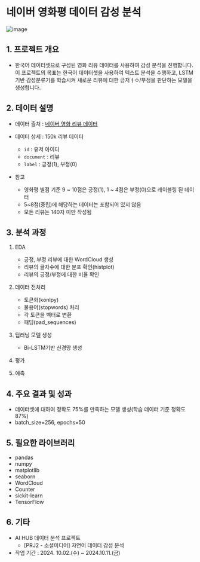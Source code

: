 # 네이버 영화평 데이터 감성 분석

![image](https://github.com/user-attachments/assets/d4f21349-ff94-421a-a585-40e48b8cfb23)


## 1. 프로젝트 개요
- 한국어 데이터셋으로 구성된 영화 리뷰 데이터를 사용하여 감성 분석을 진행합니다. 이 프로젝트의 목표는 한국어 데이터셋을 사용하여 텍스트 분석을 수행하고, LSTM 기반 감성분류기를 학습시켜 새로운 리뷰에 대한 긍저ㅓㅇ/부정을 판단하는 모델을 생성합니다.


## 2. 데이터 설명 
- 데이터 출처 : [네이버 영화 리뷰 데이터](https://github.com/e9t/nsmc)
- 데이터 상세 : 150k 리뷰 데이터
  - `id` : 유저 아이디
  - `document` : 리뷰
  - `label` : 긍정(1), 부정(0)

- 참고
  - 영화평 별점 기준 9 ~ 10점은 긍정(1), 1 ~ 4점은 부정(0)으로 레이블링 된 데이터 
  - 5~8점(중립)에 해당하는 데이터는 포함되어 있지 않음
  - 모든 리뷰는 140자 미만 작성됨
 
## 3. 분석 과정
1. EDA
   - 긍정, 부정 리뷰에 대한 WordCloud 생성
   - 리뷰의 글자수에 대한 분포 확인(histplot)
   - 리뷰의 긍정/부정에 대한 비율 확인

2. 데이터 전처리
   - 토큰화(konlpy)
   - 불용어(stopwords) 처리
   - 각 토큰을 벡터로 변환
   - 패딩(pad_sequences)

3. 딥러닝 모델 생성
   - Bi-LSTM기반 신경망 생성

4. 평가
5. 예측

## 4. 주요 결과 및 성과
- 데이터셋에 대하여 정확도 75%를 만족하는 모델 생성(학습 데이터 기준 정확도 87%)
- batch_size=256, epochs=50

## 5. 필요한 라이브러리
- pandas
- numpy
- matplotlib
- seaborn
- WordCloud
- Counter
- sickit-learn
- TensorFlow

## 6. 기타
- AI HUB 데이터 분석 프로젝트
  - [PRJ2 - 소셜미디어] 자연어 데이터 감성 분석
- 작업 기간 : 2024. 10.02.(수) ~ 2024.10.11.(금)

